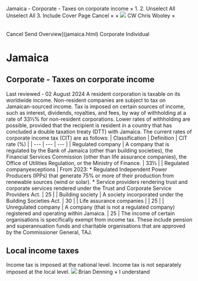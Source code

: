 Jamaica - Corporate - Taxes on corporate income
×
1.
2.
Unselect All
Unselect All
3.
Include Cover Page
Cancel
×
×
![](-/media/world-wide-tax-summaries/attachments/global---chris-wooley.ashx%3Frev=ac5e5f3223b34096b1afc2a6009c7320&revision=ac5e5f32-23b3-4096-b1af-c2a6009c7320&hash=859B7ADC84DC2CBEC9760E9E6EE7DE6D0A8BFCDF)
CW
Chris Wooley
×
######
Cancel
Send
Overview](jamaica.html)
Corporate
Individual
# Jamaica
## Corporate - Taxes on corporate income
Last reviewed - 02 August 2024
A resident corporation is taxable on its worldwide income. Non-resident companies are subject to tax on Jamaican-sourced income. Tax is imposed on certain sources of income, such as interest, dividends, royalties, and fees, by way of withholding at a rate of 33⅓% for non-resident corporations. Lower rates of withholding are possible, provided that the recipient is resident in a country that has concluded a double taxation treaty (DTT) with Jamaica.
The current rates of corporate income tax (CIT) are as follows:
| Classification | Definition | CIT rate (%) |
| --- | --- | --- |
| Regulated company | A company that is regulated by the Bank of Jamaica (other than building societies), the Financial Services Commission (other than life assurance companies), the Office of Utilities Regulation, or the Ministry of Finance. | 33⅓ |
| Regulated companyexceptions | From 2023:   * Regulated Independent Power Producers (IPPs) that generate 75% or more of their production from renewable sources (wind or solar). * Service providers rendering trust and corporate services rendered under the Trust and Corporate Service Providers Act. | 25 |
| Building society | A society incorporated under the Building Societies Act. | 30 |
| Life assurance companies |  | 25 |
| Unregulated company | A company (that is not a regulated company) registered and operating within Jamaica. | 25 |
The income of certain organisations is specifically exempt from income tax. These include pension and superannuation funds and charitable organisations that are approved by the Commissioner General, TAJ.
## Local income taxes
Income tax is imposed at the national level. Income tax is not separately imposed at the local level.
![](-/media/world-wide-tax-summaries/attachments/jamaica---brian-denning.ashx%3Frev=24a3dbb2d6a746a48f45224277f301fa&revision=24a3dbb2-d6a7-46a4-8f45-224277f301fa&hash=981737E120909F0B43796CEA7D812B335536CEF9)
Brian Denning
×
I understand